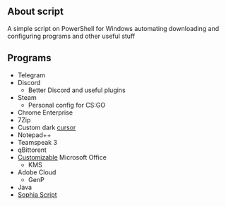 ## About script

A simple script on PowerShell for Windows automating downloading and configuring programs and other useful stuff

## Programs

* Telegram
* Discord
  * Better Discord and useful plugins
* Steam
  * Personal config for CS:GO
* Chrome Enterprise
* 7Zip
* Custom dark [cursor](https://www.deviantart.com/jepricreations/art/Windows-11-Cursors-Concept-v2-886489356)
* Notepad++
* Teamspeak 3
* qBittorent
* [Customizable](https://github.com/farag2/Office) Microsoft Office
  * KMS
* Adobe Cloud
  * GenP
* Java
* [Sophia Script](https://github.com/farag2/Sophia-Script-for-Windows)
